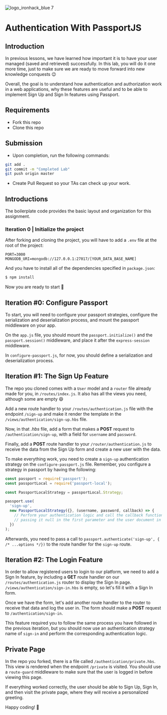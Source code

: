 ![logo_ironhack_blue 7](https://user-images.githubusercontent.com/23629340/40541063-a07a0a8a-601a-11e8-91b5-2f13e4e6b441.png)

# Authentication With PassportJS

## Introduction

In previous lessons, we have learned how important it is to have your user managed (saved and retrieved) successfully. In this lab, you will do it one more time, just to make sure we are ready to move forward into new knowledge conquests :wink:

Overall, the goal is to understand how authentication and authorization work in a web applications, why these features are useful and to be able to implement Sign Up and Sign In features using Passport.

## Requirements

- Fork this repo
- Clone this repo

## Submission

- Upon completion, run the following commands:

```bash
git add .
git commit -m "Completed Lab"
git push origin master
```

- Create Pull Request so your TAs can check up your work.

## Introductions

The boilerplate code provides the basic layout and organization for this assignment.

### Iteration 0 | Initialize the project

After forking and cloning the project, you will have to add a `.env` file at the root of the project:

```
PORT=3000
MONGODB_URI=mongodb://127.0.0.1:27017/[YOUR_DATA_BASE_NAME]
```

And you have to install all of the dependencies specified in `package.json`:

```sh
$ npm install
```

Now you are ready to start 🚀

## Iteration #0: Configure Passport

To start, you will need to configure your passport strategies, configure the serialization and deserialization process, and mount the passport middleware on your app.

On the `app.js` file, you should mount the `passport.initialize()` and the `passport.session()` middleware, and place it after the `express-session` middleware.

In `configure-passport.js`, for now, you should define a serialization and deserialization process.

## Iteration #1: The Sign Up Feature

The repo you cloned comes with a `User` model and a `router` file already made for you, in `/routes/index.js`. It also has all the views you need, although some are empty :smile:

Add a new route handler to your `/routes/authentication.js` file with the endpoint `/sign-up` and make it render the template in the `/views/authentication/sign-up.hbs` file.

Now, in that _.hbs_ file, add a form that makes a **POST** request to `/authentication/sign-up`, with a field for `username` and `password`.

Finally, add a **POST** route handler to your `/router/authentication.js` to receive the data from the Sign Up form and create a new user with the data.

To make everything work, you need to create a `sign-up` authentication strategy on the `configure-passport.js` file. Remember, you configure a strategy in passport by having the following:

```js
const passport = require('passport');
const passportLocal = require('passport-local');

const PassportLocalStrategy = passportLocal.Strategy;

passport.use(
  'sign-up',
  new PassportLocalStrategy({}, (username, password, callback) => {
    // Perform your authentication logic and call the callback function,
    // passing it null in the first parameter and the user document in the second
  })
);
```

Afterwards, you need to pass a call to `passport.authenticate('sign-up', { /* ...options */})` to the route handler for the `sign-up` route.

## Iteration #2: The Login Feature

In order to allow registered users to login to our platform, we need to add a Sign In feature, by including a **GET** route handler on our `/routes/authentication.js` router to display the Sign In page. `/views/authentication/sign-in.hbs` is empty, so let's fill it with a Sign In form.

Once we have the form, let's add another route handler to the router to receive that data and log the user in. The form should make a **POST** request to `/authentication/sign-in`.

This feature required you to follow the same process you have followed in the previous iteration, but you should now use an authentication strategy name of `sign-in` and perform the corresponding authentication logic.

## Private Page

In the repo you forked, there is a file called `/authentication/private.hbs`. This view is rendered when the endpoint `/private` is visited. You should use a `route-guard` middleware to make sure that the user is logged in before viewing this page.

If everything worked correctly, the user should be able to Sign Up, Sign In, and then visit the private page, where they will receive a personalized greeting.

Happy coding! 💙
